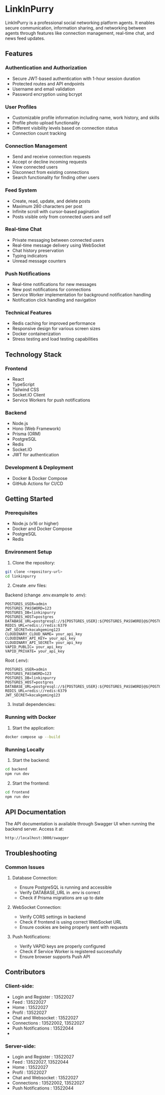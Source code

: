 # LinkInPurry

LinkInPurry is a professional social networking platform agents. It enables secure communication, information sharing, and networking between agents through features like connection management, real-time chat, and news feed updates.

## Features

### Authentication and Authorization
- Secure JWT-based authentication with 1-hour session duration
- Protected routes and API endpoints
- Username and email validation
- Password encryption using bcrypt

### User Profiles
- Customizable profile information including name, work history, and skills
- Profile photo upload functionality
- Different visibility levels based on connection status
- Connection count tracking

### Connection Management
- Send and receive connection requests
- Accept or decline incoming requests
- View connected users
- Disconnect from existing connections
- Search functionality for finding other users

### Feed System
- Create, read, update, and delete posts
- Maximum 280 characters per post
- Infinite scroll with cursor-based pagination
- Posts visible only from connected users and self

### Real-time Chat
- Private messaging between connected users
- Real-time message delivery using WebSocket
- Chat history preservation
- Typing indicators
- Unread message counters

### Push Notifications
- Real-time notifications for new messages
- New post notifications for connections
- Service Worker implementation for background notification handling
- Notification click handling and navigation

### Technical Features
- Redis caching for improved performance
- Responsive design for various screen sizes
- Docker containerization
- Stress testing and load testing capabilities

## Technology Stack

### Frontend
- React
- TypeScript
- Tailwind CSS
- Socket.IO Client
- Service Workers for push notifications

### Backend
- Node.js
- Hono (Web Framework)
- Prisma (ORM)
- PostgreSQL
- Redis
- Socket.IO
- JWT for authentication

### Development & Deployment
- Docker & Docker Compose
- GitHub Actions for CI/CD

## Getting Started

### Prerequisites
- Node.js (v16 or higher)
- Docker and Docker Compose
- PostgreSQL
- Redis

### Environment Setup

1. Clone the repository:
```bash
git clone <repository-url>
cd linkinpurry
```

2. Create .env files:

Backend (change .env.example to .env):
```env
POSTGRES_USER=admin
POSTGRES_PASSWORD=123
POSTGRES_DB=linkinpurry
POSTGRES_HOST=postgres
DATABASE_URL=postgresql://${POSTGRES_USER}:${POSTGRES_PASSWORD}@${POSTGRES_HOST}:5432/${POSTGRES_DB}
REDIS_URL=redis://redis:6379
JWT_SECRET=kocakgeming123 
CLOUDINARY_CLOUD_NAME= your_api_key
CLOUDINARY_API_KEY= your_api_key
CLOUDINARY_API_SECRET= your_api_key
VAPID_PUBLIC= your_api_key
VAPID_PRIVATE= your_api_key
```

Root (.env):
```env
POSTGRES_USER=admin
POSTGRES_PASSWORD=123
POSTGRES_DB=linkinpurry
POSTGRES_HOST=postgres
DATABASE_URL=postgresql://${POSTGRES_USER}:${POSTGRES_PASSWORD}@${POSTGRES_HOST}:5432/${POSTGRES_DB}
REDIS_URL=redis://redis:6379
JWT_SECRET=kocakgeming123 
```

3. Install dependencies:

### Running with Docker

1. Start the application:
```bash
docker compose up --build
```

### Running Locally 

1. Start the backend:
```bash
cd backend
npm run dev
```

2. Start the frontend:
```bash
cd frontend
npm run dev
```

## API Documentation

The API documentation is available through Swagger UI when running the backend server. Access it at:
```
http://localhost:3000/swagger
```


## Troubleshooting

### Common Issues

1. Database Connection:
   - Ensure PostgreSQL is running and accessible
   - Verify DATABASE_URL in .env is correct
   - Check if Prisma migrations are up to date

2. WebSocket Connection:
   - Verify CORS settings in backend
   - Check if frontend is using correct WebSocket URL
   - Ensure cookies are being properly sent with requests

3. Push Notifications:
   - Verify VAPID keys are properly configured
   - Check if Service Worker is registered successfully
   - Ensure browser supports Push API

## Contributors
### Client-side:
- Login and Register : 13522027
- Feed : 13522027
- Home : 13522027
- Profil : 13522027
- Chat and Websocket : 13522027
- Connections : 13522002, 13522027
- Push Notifications : 13522044
- 
### Server-side:
- Login and Register : 13522027
- Feed : 13522027, 13522044
- Home : 13522027
- Profil : 13522027
- Chat and Websocket : 13522027
- Connections : 13522002, 13522027
- Push Notifications : 13522044
